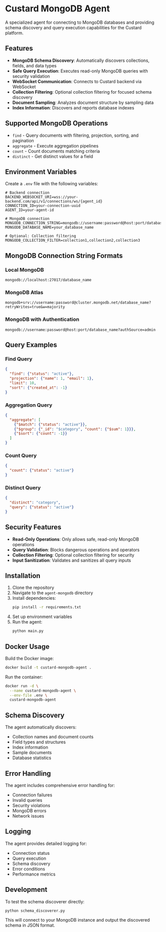 # Custard MongoDB Agent

A specialized agent for connecting to MongoDB databases and providing schema discovery and query execution capabilities for the Custard platform.

## Features

- **MongoDB Schema Discovery**: Automatically discovers collections, fields, and data types
- **Safe Query Execution**: Executes read-only MongoDB queries with security validation
- **WebSocket Communication**: Connects to Custard backend via WebSocket
- **Collection Filtering**: Optional collection filtering for focused schema discovery
- **Document Sampling**: Analyzes document structure by sampling data
- **Index Information**: Discovers and reports database indexes

## Supported MongoDB Operations

- `find` - Query documents with filtering, projection, sorting, and pagination
- `aggregate` - Execute aggregation pipelines
- `count` - Count documents matching criteria
- `distinct` - Get distinct values for a field

## Environment Variables

Create a `.env` file with the following variables:

```env
# Backend connection
BACKEND_WEBSOCKET_URI=wss://your-backend.com/api/v1/connections/ws/{agent_id}
CONNECTION_ID=your-connection-uuid
AGENT_ID=your-agent-id

# MongoDB connection
MONGODB_CONNECTION_STRING=mongodb://username:password@host:port/database
MONGODB_DATABASE_NAME=your_database_name

# Optional: Collection filtering
MONGODB_COLLECTION_FILTER=collection1,collection2,collection3
```

## MongoDB Connection String Formats

### Local MongoDB
```
mongodb://localhost:27017/database_name
```

### MongoDB Atlas
```
mongodb+srv://username:password@cluster.mongodb.net/database_name?retryWrites=true&w=majority
```

### MongoDB with Authentication
```
mongodb://username:password@host:port/database_name?authSource=admin
```

## Query Examples

### Find Query
```json
{
  "find": {"status": "active"},
  "projection": {"name": 1, "email": 1},
  "limit": 10,
  "sort": {"created_at": -1}
}
```

### Aggregation Query
```json
{
  "aggregate": [
    {"$match": {"status": "active"}},
    {"$group": {"_id": "$category", "count": {"$sum": 1}}},
    {"$sort": {"count": -1}}
  ]
}
```

### Count Query
```json
{
  "count": {"status": "active"}
}
```

### Distinct Query
```json
{
  "distinct": "category",
  "query": {"status": "active"}
}
```

## Security Features

- **Read-Only Operations**: Only allows safe, read-only MongoDB operations
- **Query Validation**: Blocks dangerous operations and operators
- **Collection Filtering**: Optional collection filtering for security
- **Input Sanitization**: Validates and sanitizes all query inputs

## Installation

1. Clone the repository
2. Navigate to the `agent-mongodb` directory
3. Install dependencies:
   ```bash
   pip install -r requirements.txt
   ```
4. Set up environment variables
5. Run the agent:
   ```bash
   python main.py
   ```

## Docker Usage

Build the Docker image:
```bash
docker build -t custard-mongodb-agent .
```

Run the container:
```bash
docker run -d \
  --name custard-mongodb-agent \
  --env-file .env \
  custard-mongodb-agent
```

## Schema Discovery

The agent automatically discovers:
- Collection names and document counts
- Field types and structures
- Index information
- Sample documents
- Database statistics

## Error Handling

The agent includes comprehensive error handling for:
- Connection failures
- Invalid queries
- Security violations
- MongoDB errors
- Network issues

## Logging

The agent provides detailed logging for:
- Connection status
- Query execution
- Schema discovery
- Error conditions
- Performance metrics

## Development

To test the schema discoverer directly:
```bash
python schema_discoverer.py
```

This will connect to your MongoDB instance and output the discovered schema in JSON format.
